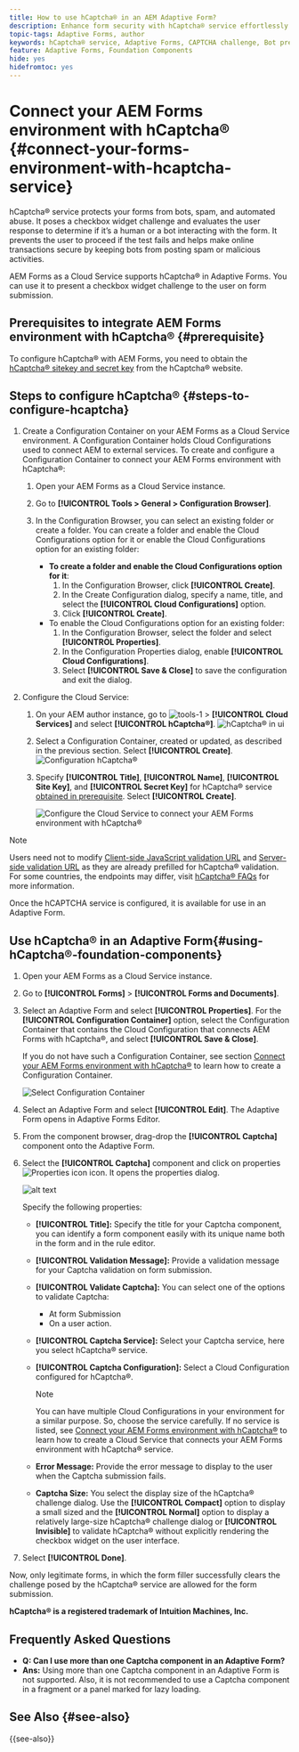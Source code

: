```yaml
---
title: How to use hCaptcha® in an AEM Adaptive Form?
description: Enhance form security with hCaptcha® service effortlessly. Step-by-step guide inside!
topic-tags: Adaptive Forms, author
keywords: hCaptcha® service, Adaptive Forms, CAPTCHA challenge, Bot prevention, Form submission security, Form spam prevention
feature: Adaptive Forms, Foundation Components
hide: yes
hidefromtoc: yes
---
```


# Connect your AEM Forms environment with hCaptcha® {#connect-your-forms-environment-with-hcaptcha-service}

hCaptcha® service protects your forms from bots, spam, and automated abuse. It poses a checkbox widget challenge and evaluates the user response to determine if it’s a human or a bot interacting with the form. It prevents the user to proceed if the test fails and helps make online transactions secure by keeping bots from posting spam or malicious activities.

<!-- ![hCaptcha®](assets/hCaptcha®-challenge.png)-->

AEM Forms as a Cloud Service supports hCaptcha® in Adaptive Forms. You can use it to present a checkbox widget challenge to the user on form submission.

## Prerequisites to integrate AEM Forms environment with hCaptcha® {#prerequisite}

To configure hCaptcha® with AEM Forms, you need to obtain the [hCaptcha® sitekey and secret key](https://docs.hcaptcha.com/switch/#get-your-hcaptcha-sitekey-and-secret-key) from the hCaptcha® website.

## Steps to configure hCaptcha® {#steps-to-configure-hcaptcha}

1. Create a Configuration Container on your AEM Forms as a Cloud Service environment. A Configuration Container holds Cloud Configurations used to connect AEM to external services. To create and configure a Configuration Container to connect your AEM Forms environment with hCaptcha®:
    1. Open your AEM Forms as a Cloud Service instance. 
    1. Go to **[!UICONTROL Tools > General > Configuration Browser]**.  
    1. In the Configuration Browser, you can select an existing folder or create a folder. You can create a folder and enable the Cloud Configurations option for it or enable the Cloud Configurations option for an existing folder:

        * **To create a folder and enable the Cloud Configurations option for it**:
            1. In the Configuration Browser, click **[!UICONTROL Create]**. 
            1. In the Create Configuration dialog, specify a name, title, and select the **[!UICONTROL Cloud Configurations]** option. 
            1. Click **[!UICONTROL Create]**.
        * To enable the Cloud Configurations option for an existing folder:
            1. In the Configuration Browser, select the folder and select **[!UICONTROL Properties]**.
            1. In the Configuration Properties dialog, enable **[!UICONTROL Cloud Configurations]**.
            1. Select **[!UICONTROL Save & Close]** to save the configuration and exit the dialog. 

1. Configure the Cloud Service: 
    1. On your AEM author instance, go to ![tools-1](assets/tools-1.png) &gt; **[!UICONTROL Cloud Services]** and select **[!UICONTROL hCaptcha®]**.
        ![hCaptcha® in ui](assets/hcaptcha-in-ui.png)
    1. Select a Configuration Container, created or updated, as described in the previous section. Select **[!UICONTROL Create]**.
        ![Configuration hCaptcha®](assets/config-hcaptcha.png)
    1. Specify **[!UICONTROL Title]**, **[!UICONTROL Name]**, **[!UICONTROL Site Key]**, and **[!UICONTROL Secret Key]** for hCaptcha® service [obtained in prerequisite](#prerequisite). Select **[!UICONTROL Create]**.

        ![Configure the Cloud Service to connect your AEM Forms environment with hCaptcha®](assets/create-hcaptcha-config.png)

  >[!NOTE]
  > Users need not to modify [Client-side JavaScript validation URL](https://docs.hcaptcha.com/#add-the-hcaptcha-widget-to-your-webpage) and [Server-side validation URL](https://docs.hcaptcha.com/#verify-the-user-response-server-side) as they are already prefilled for hCaptcha® validation. For some countries, the endpoints may differ, visit [hCaptcha® FAQs](https://docs.hcaptcha.com/faq#does-hcaptcha-support-access-by-users-in-china) for more information.

Once the hCAPTCHA service is configured, it is available for use in an Adaptive Form.

## Use hCaptcha® in an Adaptive Form{#using-hCaptcha®-foundation-components}

1. Open your AEM Forms as a Cloud Service instance. 
1. Go to **[!UICONTROL Forms]** > **[!UICONTROL Forms and Documents]**.  
1. Select an Adaptive Form and select **[!UICONTROL Properties]**. For the **[!UICONTROL Configuration Container]** option, select the Configuration Container that contains the Cloud Configuration that connects AEM Forms with hCaptcha®, and select **[!UICONTROL Save & Close]**.

    If you do not have such a Configuration Container, see section [Connect your AEM Forms environment with hCaptcha®](#connect-your-forms-environment-with-hcaptcha-service) to learn how to create a Configuration Container.

    ![Select Configuration Container](/help/forms/assets/captcha-properties.png)

1. Select an Adaptive Form and select **[!UICONTROL Edit]**. The Adaptive Form opens in Adaptive Forms Editor. 
1. From the component browser, drag-drop the **[!UICONTROL Captcha]** component onto the Adaptive Form.
1. Select the **[!UICONTROL Captcha]** component and click on properties ![Properties icon](assets/configure-icon.svg) icon. It opens the properties dialog.

    ![alt text](assets/hcaptcha-properties.png)

    Specify the following properties:

    * **[!UICONTROL Title]:** Specify the title for your Captcha component, you can identify a form component easily with its unique name both in the form and in the rule editor.
    * **[!UICONTROL Validation Message]:** Provide a validation message for your Captcha validation on form submission.
    * **[!UICONTROL Validate Captcha]:** You can select one of the options to validate Captcha: 
        * At form Submission 
        * On a user action.
    * **[!UICONTROL Captcha Service]:** Select your Captcha service, here you select hCaptcha® service.
    * **[!UICONTROL Captcha Configuration]:** Select a Cloud Configuration configured for hCaptcha®.
        >[!NOTE]
        >You can have multiple Cloud Configurations in your environment for a similar purpose. So, choose the service carefully. If no service is listed, see [Connect your AEM Forms environment with hCaptcha®](#connect-your-forms-environment-with-hcaptcha-service) to learn how to create a Cloud Service that connects your AEM Forms environment with hCaptcha® service.

    * **Error Message:** Provide the error message to display to the user when the Captcha submission fails.
    * **Captcha Size:** You select the display size of the hCaptcha® challenge dialog. Use the **[!UICONTROL Compact]** option to display a small sized and the **[!UICONTROL Normal]** option to display a relatively large-size hCaptcha® challenge dialog or **[!UICONTROL Invisible]** to validate hCaptcha® without explicitly rendering the checkbox widget on the user interface.

1. Select **[!UICONTROL Done]**.

Now, only legitimate forms, in which the form filler successfully clears the challenge posed by the hCaptcha® service are allowed for the form submission.

**hCaptcha® is a registered trademark of Intuition Machines, Inc.**

## Frequently Asked Questions

* **Q: Can I use more than one Captcha component in an Adaptive Form?**
* **Ans:** Using more than one Captcha component in an Adaptive Form is not supported. Also, it is not recommended to use a Captcha component in a fragment or a panel marked for lazy loading.

## See Also {#see-also}

{{see-also}}

